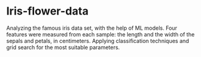 # Iris-flower-data
Analyzing the famous iris data set, with the help of ML models. Four features were measured from each sample: the length and the width of the sepals and petals, in centimeters. Applying classification techniques and grid search for the most suitable parameters.
